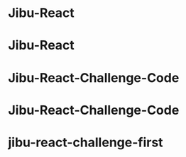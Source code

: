 # Jibu-React
# Jibu-React
# Jibu-React-Challenge-Code
# Jibu-React-Challenge-Code
# jibu-react-challenge-first
